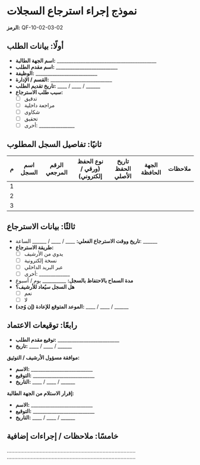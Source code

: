 # نموذج إجراء استرجاع السجلات
**الرمز:** QF-10-02-03-02

## أولًا: بيانات الطلب
- **اسم الجهة الطالبة:** __________________________________________
- **اسم مقدم الطلب:** __________________________
- **الوظيفة:** __________________________
- **القسم / الإدارة:** __________________________
- **تاريخ تقديم الطلب:** ____ / ____ / ______
- **سبب طلب الاسترجاع:**
  - ☐ تدقيق 
  - ☐ مراجعة داخلية 
  - ☐ شكاوى 
  - ☐ تحقيق 
  - ☐ أخرى: _______________

## ثانيًا: تفاصيل السجل المطلوب

| م | اسم السجل | الرقم المرجعي | نوع الحفظ (ورقي / إلكتروني) | تاريخ الحفظ الأصلي | الجهة الحافظة | ملاحظات |
|---|---|---|---|---|---|---|
| 1 |  |  |  |  |  |  |
| 2 |  |  |  |  |  |  |
| 3 |  |  |  |  |  |  |

## ثالثًا: بيانات الاسترجاع
- **تاريخ ووقت الاسترجاع الفعلي:** ____ / ____ / ______  الساعة: ______
- **طريقة الاسترجاع:**
  - ☐ يدوي من الأرشيف 
  - ☐ نسخة إلكترونية 
  - ☐ عبر البريد الداخلي 
  - ☐ أخرى: _____________
- **مدة السماح بالاحتفاظ بالسجل:** __________ يوم / أسبوع
- **هل السجل سيُعاد للأرشيف؟** 
  - ☐ نعم 
  - ☐ لا
- **الموعد المتوقع للإعادة (إن وُجد):** ____ / ____ / ______

## رابعًا: توقيعات الاعتماد
- **توقيع مقدم الطلب:** __________________________
- **تاريخ:** ____ / ____ / ______

**موافقة مسؤول الأرشيف / التوثيق:**
- **الاسم:** __________________________
- **التوقيع:** __________________________
- **التاريخ:** ____ / ____ / ______

**إقرار الاستلام من الجهة الطالبة:**
- **الاسم:** __________________________
- **التوقيع:** __________________________
- **التاريخ:** ____ / ____ / ______

## خامسًا: ملاحظات / إجراءات إضافية
......................................................................................
......................................................................................